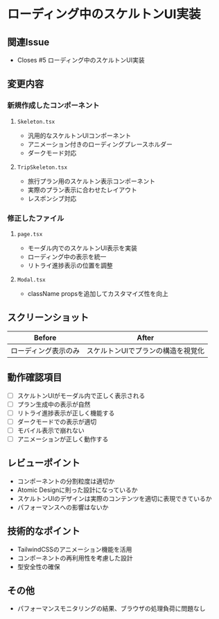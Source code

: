 # ローディング中のスケルトンUI実装

## 関連Issue
- Closes #5 ローディング中のスケルトンUI実装

## 変更内容
### 新規作成したコンポーネント
1. `Skeleton.tsx`
   - 汎用的なスケルトンUIコンポーネント
   - アニメーション付きのローディングプレースホルダー
   - ダークモード対応

2. `TripSkeleton.tsx`
   - 旅行プラン用のスケルトン表示コンポーネント
   - 実際のプラン表示に合わせたレイアウト
   - レスポンシブ対応

### 修正したファイル
1. `page.tsx`
   - モーダル内でのスケルトンUI表示を実装
   - ローディング中の表示を統一
   - リトライ進捗表示の位置を調整

2. `Modal.tsx`
   - className propsを追加してカスタマイズ性を向上

## スクリーンショット
Before | After
:--: | :--:
ローディング表示のみ | スケルトンUIでプランの構造を視覚化

## 動作確認項目
- [ ] スケルトンUIがモーダル内で正しく表示される
- [ ] プラン生成中の表示が自然
- [ ] リトライ進捗表示が正しく機能する
- [ ] ダークモードでの表示が適切
- [ ] モバイル表示で崩れない
- [ ] アニメーションが正しく動作する

## レビューポイント
- コンポーネントの分割粒度は適切か
- Atomic Designに則った設計になっているか
- スケルトンUIのデザインは実際のコンテンツを適切に表現できているか
- パフォーマンスへの影響はないか

## 技術的なポイント
- TailwindCSSのアニメーション機能を活用
- コンポーネントの再利用性を考慮した設計
- 型安全性の確保

## その他
- パフォーマンスモニタリングの結果、ブラウザの処理負荷に問題なし
